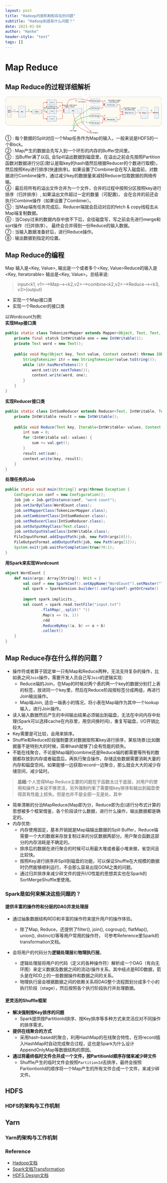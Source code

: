 ```yaml
---
layout: post
title: "Hadoop内部机制和存在的问题"
subtitle: "Hadoop到底有什么问题？"
date: 2021-01-04
author: "Hanke"
header-style: "text"
tags: []
---
```

# Map Reduce
## Map Reduce的过程详细解析
![Map-Reduce-process](/img/hadoop/Hadoop-MapReduce.png)
① : 每个数据的Split对应一个Map任务作为Map的输入，一般来说是HDFS的一个Block。  
② : Map产生的数据会先写入到一个环形的内存的Buffer空间里。   
③ : 当Buffer满了以后, 会Spill溢出数据到磁盘里。在溢出之前会先按照Partition函数对数据进行分区(默认是取key的hash值然后根据Reducer的个数进行取模)，然后按照Key进行排序(快速排序)。如果设置了Combiner会在写入磁盘前，对数据进行Combine操作，通过减少key的数据量来减轻Reducer拉取数据的网络传输。  
④ : 最后将所有的溢出文件合并为一个文件，合并的过程中按照分区按照key进行排序（归并排序）, 如果溢出文件超过一定的数量（可配置)， 会在合并的前还会执行Combine操作（如果设置了Combiner）。  
⑤ : 当Map端有任务完成后，Reducer端就会启动对应的fetch & copy线程去从Map端复制数据。  
⑥ : 当Copy过来的数据内存中放不下后，会往磁盘写，写之前会先进行merge和sort操作（归并排序）， 最终会合并得到一份Reduce的输入数据。    
⑦ : 当输入数据准备好后，进行Reduce操作。  
⑧ : 输出数据到指定的位置。  

## Map Reduce的编程
Map 输入是<Key, Value>, 输出是一个或者多个<Key, Value>Reduce的输入是<Key, Iteratorable<Value>> 输出是<Key, Value>。总结来说:
> input<k1, v1>-->Map--><k2,v2>-->combine<k2,v2>-->Reduce--><k3, v3>(output)   

* 实现一个Map接口类
* 实现一个Reducer的接口类  

以Wordcount为例:  
**实现Map接口类**
```java
public static class TokenizerMapper extends Mapper<Object, Text, Text, IntWritable> {
	private final statck IntWritable one = new IntWritable(1);
	private Text word = new Text();
	
	public void Map(Object key, Text value, Context context) throws IOException, InterruptedException {
		StringTokenizer itr = new StringTokenizer(value.toString());
		while (itr.hasMoreTokens()) {
			word.set(itr.nextToken());
			context.write(word, one);
		}
	}
}
```
**实现Reducer接口类**
```java
public static class IntSumReducer extends Reducer<Text, IntWritable, Text, IntWriterable> {
	private IntWritable result = new IntWritable();
	
	public void Reduce(Text key, Iterable<IntWritable> values, Context context) throws IOException, InterruptedException {
		int sum = 0;
		for (IntWritable val: values) {
			sum += val.get();
		}
		result.set(sum);
		context.write(key, result);
	}
}
```
**处理任务的Job**
```java
public static void main(String[] args)throws Exception {
	Configuration conf = new Configuration();
	Job job = Job.getInstance(conf, "word count");
	job.setJarByClass(WordCount.class);
	job.setMapperClass(TokenizerMapper.class);
	job.setCombinerClass(IntSumReducer.class);
	job.setReducerClass(IntSumReducer.class);
	job.setOutputKeyClass(Text.class);
	job.setOutputValueClass(IntWritable.class);
	FileInputFormat.addInputPath(job, new Path(args[0]));
	FileOutputFormat.addOutputPath(job, new Path(args[1]));
	System.exit(job.waitForCompletion(true)?0:1);
}
```

**用Spark来实现Wordcount**
```scala
object WordCount {
	def main(args: Array[String]): Unit = {
		val conf = new SparkConf().setAppName("WordCount").setMaster("local[*]"))
		val spark = SparkSession.builder().config(conf).getOrCreate()
		
		import spark.implicits._
		val count = spark.read.textFile("input.txt")
				.flatMap(_.split(" "))
				.Map(s => (s, 1))
				.rdd
				.ReduceByKey((a, b) => a + b)
				.collect()
	}
}
```


## Map Reduce存在什么样的问题？
* 操作符或者算子固定单一只有Map和Reduce两种，无法支持复杂的操作，比如表之间`Join`操作，需要开发人员自己写`Join`的逻辑实现:
    * Reduce端的Join，在Map的时候对两个表的两一个key的数据分别打上表的标签，放进同一个key里，然后在Reduce阶段按标签分成两组，再进行Join输出操作。
    * Map端Join, 适合一端表小的情况，将小表在Map端作为其中一个lookup输入，进行Join操作。
* 读入输入数据然后产生的中间输出结果必须输出到磁盘，无法在中间内存中处理(Spark可以选择cache在内存里，用空间换时间)，重复写磁盘，I/O开销比较大。
* Key需要是可比较，会用来排序。
* Shuffle和Reduce阶段强制要求对数据按照某key进行排序，某些场景(比如数据量不是特别大的时候，简单hash就够了)会有性能的损失。
* 不能在线聚合，不论是Map端的combine还是Reduce端的都需要等所有的数据都存放到内存或者磁盘后，再执行聚合操作，存储这些数据需要消耗大量的内存和磁盘空间。如果能够一边获取record一边聚合，那么就会大大的减少存储空间，减少延时。

> **总结**:个人觉得Map Reduce主要的问题在于函数太过于底层，对用户的使用和操作上来说不够灵活，另外强制约束了需要按key排序和输出到磁盘使得其有性能上损失。但是也并不是全部一无是处，其中
* 简单清晰的分治MapReduce(Map即为分，Reduce即为合)进行分布式计算的思想被多个框架借鉴，各个阶段读什么数据，进行什么操作，输出数据都是确定的。
* 内存优势:
    * 内存使用固定，基本开销就是Map端输出数据的Spill Buffer，Reduce端需要一个大的数据来存放复制过来的分区数据两部分。用户聚合函数这部分的内存消耗是不确定的。
    * 排序后的数据在进行聚合的时候可以用最大堆或者最小堆来做，省空间且比较快。
    * 按照Key进行排序并Spill到磁盘的功能，可以保证Shuffle在大规模的数据时仍然能够顺利运行，不会那么容易出现OOM之类的问题。 
    * 通过归并排序来减少碎文件的提升I/O性能的思想其实也在Spark的SortMergeShuffle里使用。

### Spark是如何来解决这些问题的？
#### 提供丰富的操作符和分层的DAG并发处理层
* 通过抽象数据结构RDD和丰富的操作符来提升用户的操作体验。
    * 除了Map, Reduce，还提供了filter(), join(), cogroup(), flatMap(), union(), distinct()等等用户常用的操作符， 可参考Reference里Spark的transformation文档。

* 会将用户的代码分为**逻辑处理层**和**物理执行层**。
    * 逻辑处理层将用户的代码（定义的各种操作符）解析成一个DAG（有向无环图）来定义数据及数据之间的流动/操作关系。其中结点是RDD数据，箭头是在RDD上的一些数据操作和数据之间的关系。
    * 物理执行层会根据数据之间的依赖关系将DAG整个流程图划分成多个小的执行阶段（stage），然后按照各个执行阶段执行并处理数据。

#### 更灵活的Shuffle框架
* **解决强制按Key排序的问题**  
    * Spark提供按PartitionId排序、按Key排序等多种方式来灵活应对不同操作的排序需求。
* **提供在线聚合的方式**
    * 采用hash-based的聚合，利用HashMap的在线聚合特性，在将record插入HashMap时自动完成聚合过程，这也是Spark为什么设计AppendOnlyMap等数据结构的原因。
* **通过将最终临时文件合并成一个文件，按PartitionId顺序存储来减少碎文件**
    * Shuffle产生的临时文件会按照`PartitionId`去排序，最终会按照PartiontionId的顺序将一个Map产生的所有文件合成一个文件，来减少碎文件。


## HDFS
### HDFS的架构与工作机制

## Yarn
### Yarn的架构与工作机制

### Reference
* [Hadoop文档](https://hadoop.apache.org/docs/r3.3.0/hadoop-MapReduce-client/hadoop-MapReduce-client-core/MapReduceTutorial.html)
* [Spark文档Transformation](https://spark.apache.org/docs/latest/rdd-programming-guide.html#transformations)
* [HDFS Design文档](https://hadoop.apache.org/docs/current/hadoop-project-dist/hadoop-hdfs/HdfsDesign.html)
